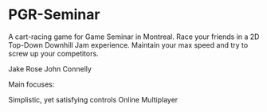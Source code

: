 # PGR-Seminar

A cart-racing game for Game Seminar in Montreal.
Race your friends in a 2D Top-Down Downhill Jam experience. Maintain your max speed and try to screw up your competitors.

Jake Rose
John Connelly

Main focuses:

Simplistic, yet satisfying controls
Online Multiplayer

